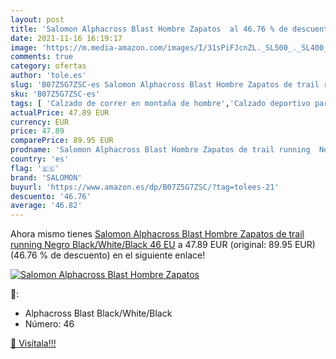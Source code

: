 ```yaml
---
layout: post
title: 'Salomon Alphacross Blast Hombre Zapatos  al 46.76 % de descuento'
date: 2021-11-16 16:19:17
image: 'https://m.media-amazon.com/images/I/31sPiFJcnZL._SL500_._SL400_.jpg'
comments: true
category: ofertas
author: 'tole.es'
slug: 'B07Z5G7ZSC-es Salomon Alphacross Blast Hombre Zapatos de trail running...'
sku: 'B07Z5G7ZSC-es'
tags: [ 'Calzado de correr en montaña de hombre','Calzado deportivo para hombre','Calzados de running para hombre','Zapatillas y calzado deportivo para hombre','Zapatos','Zapatos para hombre','Zapatos y complementos','salomon','zapatos', ]
actualPrice: 47.89 EUR
currency: EUR
price: 47.89
comparePrice: 89.95 EUR
prodname: 'Salomon Alphacross Blast Hombre Zapatos de trail running  Negro  Black/White/Black   46 EU'
country: 'es'
flag: '🇪🇸'
brand: 'SALOMON'
buyurl: 'https://www.amazon.es/dp/B07Z5G7ZSC/?tag=tolees-21'
descuento: '46.76'
average: '46.82'
---
```


Ahora mismo tienes [Salomon Alphacross Blast Hombre Zapatos de trail running  Negro  Black/White/Black   46 EU](https://www.amazon.es/dp/B07Z5G7ZSC/?tag=tolees-21) a 47.89 EUR (original: 89.95 EUR) (46.76 %  de descuento) en el siguiente enlace!

[![Salomon Alphacross Blast Hombre Zapatos ](https://m.media-amazon.com/images/I/31sPiFJcnZL._SL500_._SL400_.jpg)](https://www.amazon.es/dp/B07Z5G7ZSC/?tag=tolees-21)

🔎:

- Alphacross Blast Black/White/Black
- Número: 46

[🛒 Visítala!!!](https://www.amazon.es/dp/B07Z5G7ZSC/?tag=tolees-21)
